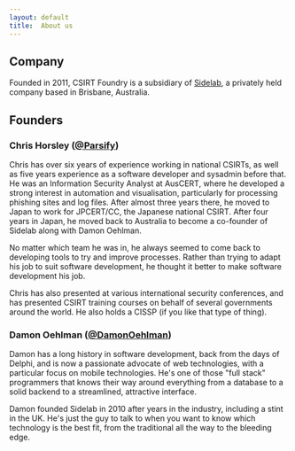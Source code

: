 ```yaml
---
layout: default
title:  About us 
---
```


## Company

Founded in 2011, CSIRT Foundry is a subsidiary of <a href="http://www.sidelab.com">Sidelab</a>, a privately held company based in Brisbane, Australia.

## Founders

### Chris Horsley (<a href="https://twitter.com/Parsify">@Parsify</a>)

Chris has over six years of experience working in national CSIRTs, as well as five years experience as a software developer and sysadmin before that. He was an Information Security Analyst at AusCERT, where he developed a strong interest in automation and visualisation, particularly for processing phishing sites and log files. After almost three years there, he moved to Japan to work for JPCERT/CC, the Japanese national CSIRT. After four years in Japan, he moved back to Australia to become a co-founder of Sidelab along with Damon Oehlman.

No matter which team he was in, he always seemed to come back to developing tools to try and improve processes. Rather than trying to adapt his job to suit software development, he thought it better to make software development his job.

Chris has also presented at various international security conferences, and has presented CSIRT training courses on behalf of several governments around the world.  He also holds a CISSP (if you like that type of thing).

### Damon Oehlman (<a href="https://twitter.com/DamonOehlman">@DamonOehlman</a>)

Damon has a long history in software development, back from the days of Delphi, and is now a passionate advocate of web technologies, with a particular focus on mobile technologies. He's one of those "full stack" programmers that knows their way around everything from a database to a solid backend to a streamlined, attractive interface.

Damon founded Sidelab in 2010 after years in the industry, including a stint in the UK. He's just the guy to talk to when you want to know which technology is the best fit, from the traditional all the way to the bleeding edge.
